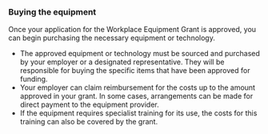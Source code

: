 ###  **Buying the equipment**

Once your application for the Workplace Equipment Grant is approved, you can
begin purchasing the necessary equipment or technology.

  * The approved equipment or technology must be sourced and purchased by your employer or a designated representative. They will be responsible for buying the specific items that have been approved for funding. 
  * Your employer can claim reimbursement for the costs up to the amount approved in your grant. In some cases, arrangements can be made for direct payment to the equipment provider. 
  * If the equipment requires specialist training for its use, the costs for this training can also be covered by the grant. 
